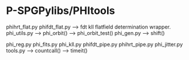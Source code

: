 # P-SPGPylibs/PHItools

phihrt_flat.py
phifdt_flat.py
--> fdt kll flatfield determination wrapper.
phi_utils.py
--> phi_orbit()
--> phi_orbit_test()
phi_gen.py
--> shift()

phi_reg.py
phi_fits.py
phi_kll.py
phifdt_pipe.py
phihrt_pipe.py
phi_jitter.py
tools.py
--> countcall()
--> timeit()

